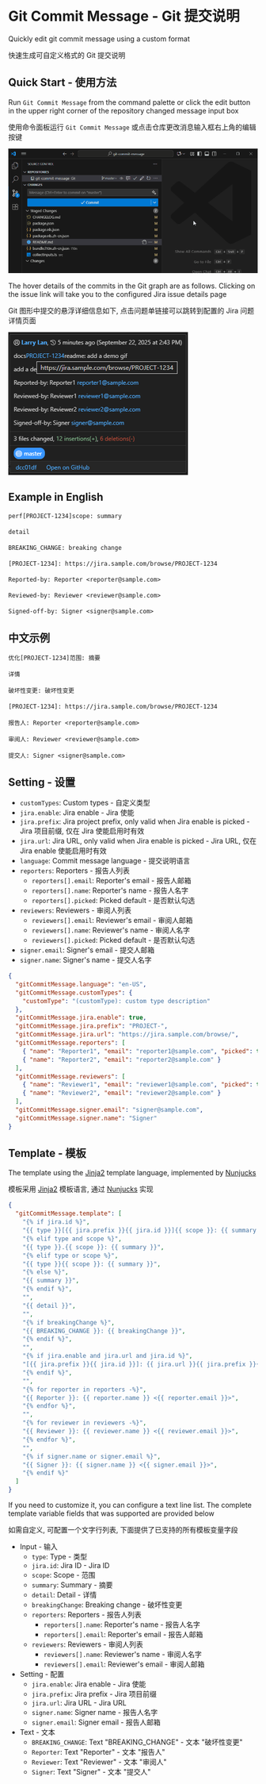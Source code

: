 # Git Commit Message - Git 提交说明

Quickly edit git commit message using a custom format

快速生成可自定义格式的 Git 提交说明

## Quick Start - 使用方法

Run `Git Commit Message` from the command palette or click the edit button in the upper right corner of the repository changed message input box

使用命令面板运行 `Git Commit Message` 或点击仓库更改消息输入框右上角的编辑按键

![Demo](https://github.com/lar-ry/git-commit-message/raw/HEAD/assets/demo.gif)

The hover details of the commits in the Git graph are as follows. Clicking on the issue link will take you to the configured Jira issue details page

Git 图形中提交的悬浮详细信息如下, 点击问题单链接可以跳转到配置的 Jira 问题详情页面

![Detail](https://github.com/lar-ry/git-commit-message/raw/HEAD/assets/detail.png)

## Example in English

```
perf[PROJECT-1234]scope: summary

detail

BREAKING_CHANGE: breaking change

[PROJECT-1234]: https://jira.sample.com/browse/PROJECT-1234

Reported-by: Reporter <reporter@sample.com>

Reviewed-by: Reviewer <reviewer@sample.com>

Signed-off-by: Signer <signer@sample.com>
```

## 中文示例

```
优化[PROJECT-1234]范围: 摘要

详情

破坏性变更: 破坏性变更

[PROJECT-1234]: https://jira.sample.com/browse/PROJECT-1234

报告人: Reporter <reporter@sample.com>

审阅人: Reviewer <reviewer@sample.com>

提交人: Signer <signer@sample.com>
```

## Setting - 设置

- `customTypes`: Custom types - 自定义类型
- `jira.enable`: Jira enable - Jira 使能
- `jira.prefix`: Jira project prefix, only valid when Jira enable is picked - Jira 项目前缀, 仅在 Jira 使能启用时有效
- `jira.url`: Jira URL, only valid when Jira enable is picked - Jira URL, 仅在 Jira enable 使能启用时有效
- `language`: Commit message language - 提交说明语言
- `reporters`: Reporters - 报告人列表
  - `reporters[].email`: Reporter's email - 报告人邮箱
  - `reporters[].name`: Reporter's name - 报告人名字
  - `reporters[].picked`: Picked default - 是否默认勾选
- `reviewers`: Reviewers - 审阅人列表
  - `reviewers[].email`: Reviewer's email - 审阅人邮箱
  - `reviewers[].name`: Reviewer's name - 审阅人名字
  - `reviewers[].picked`: Picked default - 是否默认勾选
- `signer.email`: Signer's email - 提交人邮箱
- `signer.name`: Signer's name - 提交人名字

```json
{
  "gitCommitMessage.language": "en-US",
  "gitCommitMessage.customTypes": {
    "customType": "(customType): custom type description"
  },
  "gitCommitMessage.jira.enable": true,
  "gitCommitMessage.jira.prefix": "PROJECT-",
  "gitCommitMessage.jira.url": "https://jira.sample.com/browse/",
  "gitCommitMessage.reporters": [
    { "name": "Reporter1", "email": "reporter1@sample.com", "picked": true },
    { "name": "Reporter2", "email": "reporter2@sample.com" }
  ],
  "gitCommitMessage.reviewers": [
    { "name": "Reviewer1", "email": "reviewer1@sample.com", "picked": true },
    { "name": "Reviewer2", "email": "reviewer2@sample.com" }
  ],
  "gitCommitMessage.signer.email": "signer@sample.com",
  "gitCommitMessage.signer.name": "Signer"
}
```

## Template - 模板

The template using the [Jinja2](https://palletsprojects.com/projects/jinja/) template language, implemented by [Nunjucks](https://mozilla.github.io/nunjucks/)

模板采用 [Jinja2](https://palletsprojects.com/projects/jinja/) 模板语言, 通过 [Nunjucks](https://mozilla.github.io/nunjucks/) 实现

```json
{
  "gitCommitMessage.template": [
    "{% if jira.id %}",
    "{{ type }}[{{ jira.prefix }}{{ jira.id }}]{{ scope }}: {{ summary }}",
    "{% elif type and scope %}",
    "{{ type }}.{{ scope }}: {{ summary }}",
    "{% elif type or scope %}",
    "{{ type }}{{ scope }}: {{ summary }}",
    "{% else %}",
    "{{ summary }}",
    "{% endif %}",
    "",
    "{{ detail }}",
    "",
    "{% if breakingChange %}",
    "{{ BREAKING_CHANGE }}: {{ breakingChange }}",
    "{% endif %}",
    "",
    "{% if jira.enable and jira.url and jira.id %}",
    "[{{ jira.prefix }}{{ jira.id }}]: {{ jira.url }}{{ jira.prefix }}{{ jira.id }}",
    "{% endif %}",
    "",
    "{% for reporter in reporters -%}",
    "{{ Reporter }}: {{ reporter.name }} <{{ reporter.email }}>",
    "{% endfor %}",
    "",
    "{% for reviewer in reviewers -%}",
    "{{ Reviewer }}: {{ reviewer.name }} <{{ reviewer.email }}>",
    "{% endfor %}",
    "",
    "{% if signer.name or signer.email %}",
    "{{ Signer }}: {{ signer.name }} <{{ signer.email }}>",
    "{% endif %}"
  ]
}
```

If you need to customize it, you can configure a text line list. The complete template variable fields that was supported are provided below

如需自定义, 可配置一个文字行列表, 下面提供了已支持的所有模板变量字段

- Input - 输入
  - `type`: Type - 类型
  - `jira.id`: Jira ID - Jira ID
  - `scope`: Scope - 范围
  - `summary`: Summary - 摘要
  - `detail`: Detail - 详情
  - `breakingChange`: Breaking change - 破坏性变更
  - `reporters`: Reporters - 报告人列表
    - `reporters[].name`: Reporter's name - 报告人名字
    - `reporters[].email`: Reporter's email - 报告人邮箱
  - `reviewers`: Reviewers - 审阅人列表
    - `reviewers[].name`: Reviewer's name - 审阅人名字
    - `reviewers[].email`: Reviewer's email - 审阅人邮箱
- Setting - 配置
  - `jira.enable`: Jira enable - Jira 使能
  - `jira.prefix`: Jira prefix - Jira 项目前缀
  - `jira.url`: Jira URL - Jira URL
  - `signer.name`: Signer name - 报告人名字
  - `signer.email`: Signer email - 报告人邮箱
- Text - 文本
  - `BREAKING_CHANGE`: Text "BREAKING_CHANGE" - 文本 "破坏性变更"
  - `Reporter`: Text "Reporter" - 文本 "报告人"
  - `Reviewer`: Text "Reviewer" - 文本 "审阅人"
  - `Signer`: Text "Signer" - 文本 "提交人"
